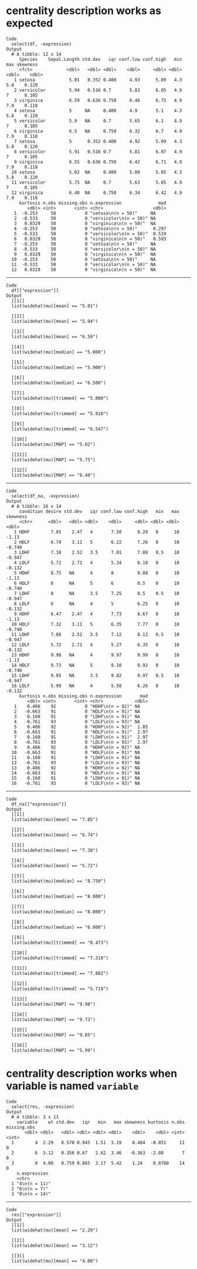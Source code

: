 # centrality description works as expected

    Code
      select(df, -expression)
    Output
      # A tibble: 12 x 14
         Species    Sepal.Length std.dev   iqr conf.low conf.high   min   max skewness
         <fct>             <dbl>   <dbl> <dbl>    <dbl>     <dbl> <dbl> <dbl>    <dbl>
       1 setosa             5.01   0.352 0.400     4.93      5.09   4.3   5.8    0.120
       2 versicolor         5.94   0.516 0.7       5.82      6.05   4.9   7      0.105
       3 virginica          6.59   0.636 0.750     6.46      6.75   4.9   7.9    0.118
       4 setosa             5     NA     0.400     4.9       5.1    4.3   5.8    0.120
       5 versicolor         5.9   NA     0.7       5.65      6.1    4.9   7      0.105
       6 virginica          6.5   NA     0.750     6.32      6.7    4.9   7.9    0.118
       7 setosa             5      0.352 0.400     4.92      5.09   4.3   5.8    0.120
       8 versicolor         5.91   0.516 0.7       5.81      6.07   4.9   7      0.105
       9 virginica          6.55   0.636 0.750     6.42      6.71   4.9   7.9    0.118
      10 setosa             5.02  NA     0.400     5.00      5.05   4.3   5.8    0.120
      11 versicolor         5.75  NA     0.7       5.63      5.85   4.9   7      0.105
      12 virginica          6.40  NA     0.750     6.34      6.42   4.9   7.9    0.118
         kurtosis n.obs missing.obs n.expression              mad
            <dbl> <int>       <int> <chr>                   <dbl>
       1  -0.253     50           0 "setosa\n(n = 50)"     NA    
       2  -0.533     50           0 "versicolor\n(n = 50)" NA    
       3   0.0329    50           0 "virginica\n(n = 50)"  NA    
       4  -0.253     50           0 "setosa\n(n = 50)"      0.297
       5  -0.533     50           0 "versicolor\n(n = 50)"  0.519
       6   0.0329    50           0 "virginica\n(n = 50)"   0.593
       7  -0.253     50           0 "setosa\n(n = 50)"     NA    
       8  -0.533     50           0 "versicolor\n(n = 50)" NA    
       9   0.0329    50           0 "virginica\n(n = 50)"  NA    
      10  -0.253     50           0 "setosa\n(n = 50)"     NA    
      11  -0.533     50           0 "versicolor\n(n = 50)" NA    
      12   0.0329    50           0 "virginica\n(n = 50)"  NA    

---

    Code
      df[["expression"]]
    Output
      [[1]]
      list(widehat(mu)[mean] == "5.01")
      
      [[2]]
      list(widehat(mu)[mean] == "5.94")
      
      [[3]]
      list(widehat(mu)[mean] == "6.59")
      
      [[4]]
      list(widehat(mu)[median] == "5.000")
      
      [[5]]
      list(widehat(mu)[median] == "5.900")
      
      [[6]]
      list(widehat(mu)[median] == "6.500")
      
      [[7]]
      list(widehat(mu)[trimmed] == "5.000")
      
      [[8]]
      list(widehat(mu)[trimmed] == "5.910")
      
      [[9]]
      list(widehat(mu)[trimmed] == "6.547")
      
      [[10]]
      list(widehat(mu)[MAP] == "5.02")
      
      [[11]]
      list(widehat(mu)[MAP] == "5.75")
      
      [[12]]
      list(widehat(mu)[MAP] == "6.40")
      

---

    Code
      select(df_na, -expression)
    Output
      # A tibble: 16 x 14
         condition desire std.dev   iqr conf.low conf.high   min   max skewness
         <chr>      <dbl>   <dbl> <dbl>    <dbl>     <dbl> <dbl> <dbl>    <dbl>
       1 HDHF        7.85    2.47   4       7.50      8.20   0      10   -1.13 
       2 HDLF        6.74    3.11   5       6.22      7.26   0      10   -0.740
       3 LDHF        7.38    2.52   3.5     7.01      7.88   0.5    10   -0.947
       4 LDLF        5.72    2.71   4       5.34      6.10   0      10   -0.132
       5 HDHF        8.75   NA      4       8         9.88   0      10   -1.13 
       6 HDLF        8      NA      5       6         8.5    0      10   -0.740
       7 LDHF        8      NA      3.5     7.25      8.5    0.5    10   -0.947
       8 LDLF        6      NA      4       5         6.25   0      10   -0.132
       9 HDHF        8.47    2.47   4       7.73      8.67   0      10   -1.13 
      10 HDLF        7.32    3.11   5       6.35      7.77   0      10   -0.740
      11 LDHF        7.88    2.52   3.5     7.12      8.12   0.5    10   -0.947
      12 LDLF        5.72    2.71   4       5.27      6.35   0      10   -0.132
      13 HDHF        9.98   NA      4       9.97      9.99   0      10   -1.13 
      14 HDLF        9.73   NA      5       9.10      9.92   0      10   -0.740
      15 LDHF        9.85   NA      3.5     9.82      9.97   0.5    10   -0.947
      16 LDLF        5.99   NA      4       5.58      6.26   0      10   -0.132
         kurtosis n.obs missing.obs n.expression       mad
            <dbl> <int>       <int> <chr>            <dbl>
       1    0.486    92           0 "HDHF\n(n = 92)" NA   
       2   -0.663    91           0 "HDLF\n(n = 91)" NA   
       3    0.160    91           0 "LDHF\n(n = 91)" NA   
       4   -0.761    93           0 "LDLF\n(n = 93)" NA   
       5    0.486    92           0 "HDHF\n(n = 92)"  1.85
       6   -0.663    91           0 "HDLF\n(n = 91)"  2.97
       7    0.160    91           0 "LDHF\n(n = 91)"  2.97
       8   -0.761    93           0 "LDLF\n(n = 93)"  2.97
       9    0.486    92           0 "HDHF\n(n = 92)" NA   
      10   -0.663    91           0 "HDLF\n(n = 91)" NA   
      11    0.160    91           0 "LDHF\n(n = 91)" NA   
      12   -0.761    93           0 "LDLF\n(n = 93)" NA   
      13    0.486    92           0 "HDHF\n(n = 92)" NA   
      14   -0.663    91           0 "HDLF\n(n = 91)" NA   
      15    0.160    91           0 "LDHF\n(n = 91)" NA   
      16   -0.761    93           0 "LDLF\n(n = 93)" NA   

---

    Code
      df_na[["expression"]]
    Output
      [[1]]
      list(widehat(mu)[mean] == "7.85")
      
      [[2]]
      list(widehat(mu)[mean] == "6.74")
      
      [[3]]
      list(widehat(mu)[mean] == "7.38")
      
      [[4]]
      list(widehat(mu)[mean] == "5.72")
      
      [[5]]
      list(widehat(mu)[median] == "8.750")
      
      [[6]]
      list(widehat(mu)[median] == "8.000")
      
      [[7]]
      list(widehat(mu)[median] == "8.000")
      
      [[8]]
      list(widehat(mu)[median] == "6.000")
      
      [[9]]
      list(widehat(mu)[trimmed] == "8.473")
      
      [[10]]
      list(widehat(mu)[trimmed] == "7.318")
      
      [[11]]
      list(widehat(mu)[trimmed] == "7.882")
      
      [[12]]
      list(widehat(mu)[trimmed] == "5.719")
      
      [[13]]
      list(widehat(mu)[MAP] == "9.98")
      
      [[14]]
      list(widehat(mu)[MAP] == "9.73")
      
      [[15]]
      list(widehat(mu)[MAP] == "9.85")
      
      [[16]]
      list(widehat(mu)[MAP] == "5.99")
      

# centrality description works when variable is named `variable`

    Code
      select(res, -expression)
    Output
      # A tibble: 3 x 11
        variable    wt std.dev   iqr   min   max skewness kurtosis n.obs missing.obs
           <dbl> <dbl>   <dbl> <dbl> <dbl> <dbl>    <dbl>    <dbl> <int>       <int>
      1        4  2.29   0.570 0.945  1.51  3.19    0.404  -0.851     11           0
      2        6  3.12   0.356 0.67   2.62  3.46   -0.363  -2.08       7           0
      3        8  4.00   0.759 0.865  3.17  5.42    1.24    0.0780    14           0
        n.expression 
        <chr>        
      1 "4\n(n = 11)"
      2 "6\n(n = 7)" 
      3 "8\n(n = 14)"

---

    Code
      res[["expression"]]
    Output
      [[1]]
      list(widehat(mu)[mean] == "2.29")
      
      [[2]]
      list(widehat(mu)[mean] == "3.12")
      
      [[3]]
      list(widehat(mu)[mean] == "4.00")
      

